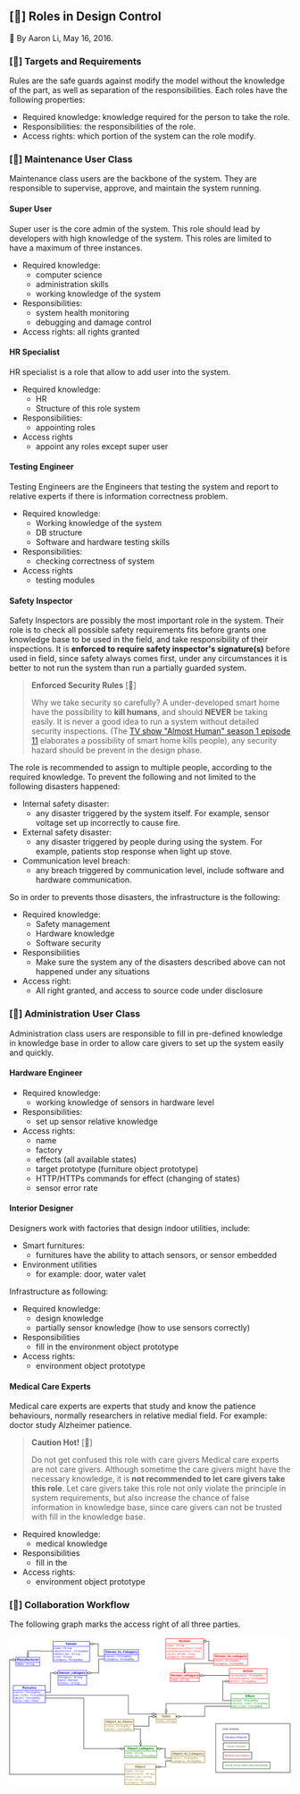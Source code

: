 [&#xf0c0;] **Roles in Design Control**
-------------
&#xf040; By Aaron Li, May 16, 2016. 

### [&#xf192;] **Targets and Requirements**

Rules are the safe guards against modify the model without the knowledge of the part, as well as separation of the responsibilities. Each roles have the following properties:

* Required knowledge: knowledge required for the person to take the role. 
* Responsibilities: the responsibilities of the role.
* Access rights: which portion of the system can the role modify.

### [&#xf0ad;] **Maintenance User Class**
Maintenance class users are the backbone of the system. They are responsible to supervise, approve, and maintain the system running.

#### Super User
Super user is the core admin of the system. This role should lead by developers with high knowledge of the system. This roles are limited to have a maximum of three instances.

* Required knowledge:
	* computer science
	* administration skills
	* working knowledge of the system
* Responsibilities: 
	* system health monitoring
	* debugging and damage control
* Access rights: all rights granted

#### HR Specialist
HR specialist is a role that allow to add user into the system.

 * Required knowledge: 
	 * HR
	 * Structure of this role system
 * Responsibilities:
	 * appointing roles
 * Access rights
	 * appoint any roles except super user

#### Testing Engineer
Testing Engineers are the Engineers that testing the system and report to relative experts if there is information correctness problem.

* Required knowledge: 
	* Working knowledge of the system
	* DB structure
	* Software and hardware testing skills
* Responsibilities:
	* checking correctness of system
* Access rights
	* testing modules

#### Safety Inspector
Safety Inspectors are possibly the most important role in the system. Their role is to check all possible safety requirements fits before grants one knowledge base to be used in the field, and take responsibility of their inspections. It is **enforced to require safety inspector's signature(s)** before used in field, since safety always comes first, under any circumstances it is better to not run the system than run a partially guarded system.

> **Enforced Security Rules** [&#xf132;] 
> 
> Why we take security so carefully? 
> A under-developed smart home have the possibility to **kill humans**, and should **NEVER** be taking easily.  It is never a good idea to run a system without detailed security inspections. (The [TV show "Almost Human" season 1 episode 11](http://www.imdb.com/title/tt3482248/?ref_=ttep_ep11) elaborates a possibility of smart home kills people), any security hazard should be prevent in the design phase.

The role is recommended to assign to multiple people, according to the required knowledge. To prevent the following and not limited to the following disasters happened: 

* Internal safety disaster: 
	* any disaster triggered by the system itself. For example, sensor voltage set up incorrectly to cause fire.
* External safety disaster:
	* any disaster triggered by people during using the system. For example, patients stop response when light up stove.
* Communication level breach:
	* any breach triggered by communication level, include software and hardware communication.

So in order to prevents those disasters, the infrastructure is the following:

* Required knowledge: 
	* Safety management
	* Hardware knowledge
	* Software security
* Responsibilities
	* Make sure the system any of the disasters described above can not happened under any situations
* Access right:
	* All right granted, and access to source code under disclosure

### [&#xf17c;] Administration User Class
Administration class users are responsible to fill in pre-defined knowledge in knowledge base in order to allow care givers to set up the system easily and quickly. 

#### Hardware Engineer

* Required knowledge: 
	* working knowledge of sensors in hardware level
* Responsibilities:
	* set up sensor relative knowledge 
* Access rights:
	* name
	* factory
	* effects (all available states)
	* target prototype (furniture object prototype)
	* HTTP/HTTPs commands for effect (changing of states)
	* sensor error rate

#### Interior Designer

Designers work with factories that design indoor utilities, include:

* Smart furnitures: 
	* furnitures have the ability to attach sensors, or sensor embedded
* Environment utilities 
	* for example: door, water valet

Infrastructure as following:

* Required knowledge: 
	* design knowledge
	* partially sensor knowledge (how to use sensors correctly)
* Responsibilities
	* fill in the environment object prototype
* Access rights:
	* environment object prototype

#### Medical Care Experts
Medical care experts are experts that study and know the patience behaviours, normally researchers in relative medial field. For example: doctor study Alzheimer patience.

> **Caution Hot!** [&#xf0f4;]
>  
> Do not get confused this role with care givers
> Medical care experts are not care givers. Although sometime the care givers might have the necessary knowledge, it is **not recommended to let care givers take this role**. Let care givers take this role not only violate the principle in system requirements, but also increase the chance of false information in knowledge base, since care givers can not be trusted with fill in the knowledge base. 

* Required knowledge: 
	* medical knowledge
* Responsibilities
	* fill in the 
* Access rights:
	* environment object prototype

### [&#xf1b3;] **Collaboration Workflow**

The following graph marks the access right of all three parties.

![collaboration_overview](../diagrams/interface_db_collabration.png)